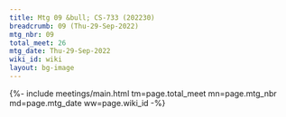 ```yaml
---
title: Mtg 09 &bull; CS-733 (202230)
breadcrumb: 09 (Thu-29-Sep-2022)
mtg_nbr: 09
total_meet: 26
mtg_date: Thu-29-Sep-2022
wiki_id: wiki
layout: bg-image
---
```


{%- include meetings/main.html
    tm=page.total_meet
    mn=page.mtg_nbr
    md=page.mtg_date
    ww=page.wiki_id
-%}
